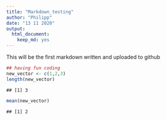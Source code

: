 ```yaml
---
title: "Markdown_testing"
author: "Philipp"
date: "13 11 2020"
output: 
  html_document: 
    keep_md: yes
---
```


This will be the first markdown written and uploaded to github


```r
## having fun coding
new_vector <- c(1,2,3)
length(new_vector)
```

```
## [1] 3
```

```r
mean(new_vector)
```

```
## [1] 2
```

